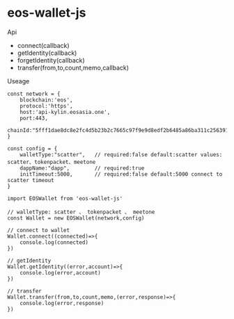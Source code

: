 # eos-wallet-js

Api

- connect(callback)
- getIdentity(callback)
- forgetIdentity(callback)
- transfer(from,to,count,memo,callback)


Useage

```
const network = {
    blockchain:'eos',
    protocol:'https',
    host:'api-kylin.eosasia.one',
    port:443,
    chainId:"5fff1dae8dc8e2fc4d5b23b2c7665c97f9e9d8edf2b6485a86ba311c25639191"
}

const config = {
    walletType:"scatter",   // required:false default:scatter values: scatter、tokenpacket、meetone   
    dappName:"dapp",        // required:true
    initTimeout:5000,       // required:false default:5000 connect to scatter timeout
}

import EOSWallet from 'eos-wallet-js'

// walletType: scatter 、 tokenpacket 、 meetone
const Wallet = new EOSWallet(network,config)

// connect to wallet
Wallet.connect((connected)=>{
	console.log(connected)
})

// getIdentity
Wallet.getIdentity((error,account)=>{
	console.log(error,account)
})

// transfer
Wallet.transfer(from,to,count,memo,(error,response)=>{
	console.log(error,response)
})
```